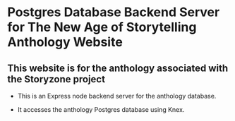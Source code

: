 # Postgres Database Backend Server for The New Age of Storytelling Anthology Website

## This website is for the anthology associated with the Storyzone project

- This is an Express node backend server for the anthology database.

- It accesses the anthology Postgres database using Knex.
